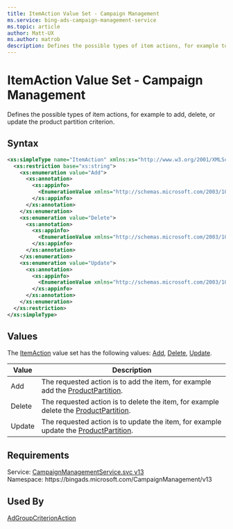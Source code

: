 ```yaml
---
title: ItemAction Value Set - Campaign Management
ms.service: bing-ads-campaign-management-service
ms.topic: article
author: Matt-UX
ms.author: matrob
description: Defines the possible types of item actions, for example to add, delete, or update the product partition criterion.
---
```

# ItemAction Value Set - Campaign Management
Defines the possible types of item actions, for example to add, delete, or update the product partition criterion.

## Syntax
```xml
<xs:simpleType name="ItemAction" xmlns:xs="http://www.w3.org/2001/XMLSchema">
  <xs:restriction base="xs:string">
    <xs:enumeration value="Add">
      <xs:annotation>
        <xs:appinfo>
          <EnumerationValue xmlns="http://schemas.microsoft.com/2003/10/Serialization/">1</EnumerationValue>
        </xs:appinfo>
      </xs:annotation>
    </xs:enumeration>
    <xs:enumeration value="Delete">
      <xs:annotation>
        <xs:appinfo>
          <EnumerationValue xmlns="http://schemas.microsoft.com/2003/10/Serialization/">2</EnumerationValue>
        </xs:appinfo>
      </xs:annotation>
    </xs:enumeration>
    <xs:enumeration value="Update">
      <xs:annotation>
        <xs:appinfo>
          <EnumerationValue xmlns="http://schemas.microsoft.com/2003/10/Serialization/">3</EnumerationValue>
        </xs:appinfo>
      </xs:annotation>
    </xs:enumeration>
  </xs:restriction>
</xs:simpleType>
```

## <a name="values"></a>Values

The [ItemAction](itemaction.md) value set has the following values: [Add](#add), [Delete](#delete), [Update](#update).

|Value|Description|
|-----------|---------------|
|<a name="add"></a>Add|The requested action is to add the item, for example add the [ProductPartition](productpartition.md).|
|<a name="delete"></a>Delete|The requested action is to delete the item, for example delete the [ProductPartition](productpartition.md).|
|<a name="update"></a>Update|The requested action is to update the item, for example update the [ProductPartition](productpartition.md).|

## Requirements
Service: [CampaignManagementService.svc v13](https://campaign.api.bingads.microsoft.com/Api/Advertiser/CampaignManagement/v13/CampaignManagementService.svc)  
Namespace: https\://bingads.microsoft.com/CampaignManagement/v13  

## Used By
[AdGroupCriterionAction](adgroupcriterionaction.md)  
